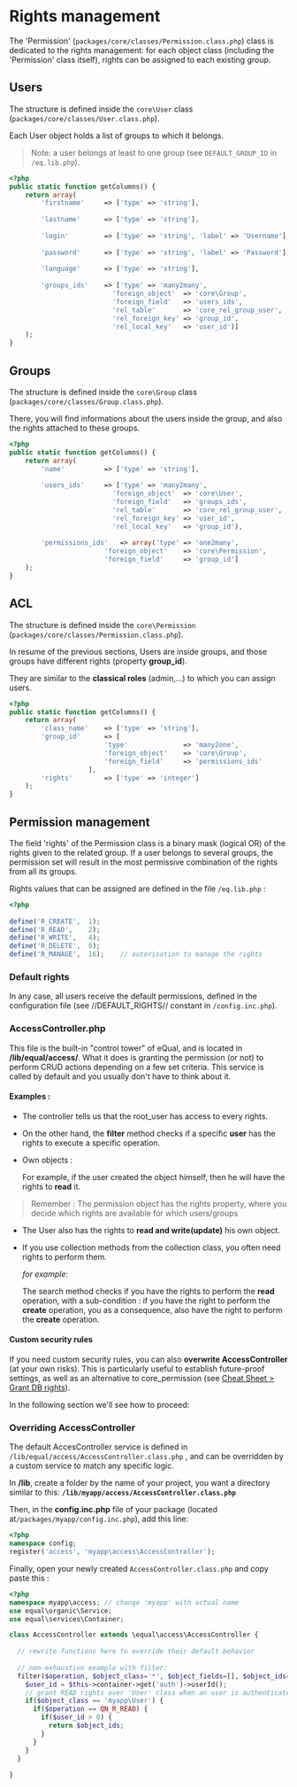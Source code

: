 # Rights management

The 'Permission' (`packages/core/classes/Permission.class.php`) class is dedicated to the rights management: for each object class (including the 'Permission' class itself), rights can be assigned to each existing group.

## Users 
The structure is defined inside the `core\User` class (`packages/core/classes/User.class.php`).

Each User object holds a list of groups to which it belongs.

> Note: a user belongs at least to one group (see `DEFAULT_GROUP_ID` in `/eq.lib.php`).

```php
<?php
public static function getColumns() {
	return array(
		'firstname'		=> ['type' => 'string'],
        
		'lastname'		=> ['type' => 'string'],
        
		'login'			=> ['type' => 'string', 'label' => 'Username'],
        
		'password'		=> ['type' => 'string', 'label' => 'Password'],
        
		'language'		=> ['type' => 'string'],
        
		'groups_ids'	=> ['type' => 'many2many', 
						  'foreign_object'	=> 'core\Group', 
						  'foreign_field'	=> 'users_ids', 
						  'rel_table'		=> 'core_rel_group_user', 
						  'rel_foreign_key'	=> 'group_id', 
						  'rel_local_key'	=> 'user_id')]
	);
}
```



## Groups

The structure is defined inside the `core\Group` class (`packages/core/classes/Group.class.php`).

There, you will find informations about the users inside the group, and also the rights attached to these groups. 

```php
<?php
public static function getColumns() {
	return array(
		'name'			=> ['type' => 'string'],
        
		'users_ids'		=> ['type' => 'many2many', 
						  'foreign_object'	=> 'core\User', 
						  'foreign_field'	=> 'groups_ids', 
						  'rel_table'		=> 'core_rel_group_user', 
						  'rel_foreign_key'	=> 'user_id', 
						  'rel_local_key'	=> 'group_id'),
                            
		'permissions_ids'	=> array('type' => 'one2many', 
						'foreign_object'	=> 'core\Permission', 
						'foreign_field'		=> 'group_id']
	);
}
```



## ACL 

The structure is defined inside the `core\Permission` (`packages/core/classes/Permission.class.php`).

In resume of the previous sections, Users are inside groups, and those groups have different rights (property **group_id**).

They are similar to the **classical roles** (admin,...) to which you can assign users.

```php
<?php
public static function getColumns() {
	return array(
		'class_name'	=> ['type' => 'string'],
		'group_id'		=> [
						'type'				=> 'many2one', 
						'foreign_object'	=> 'core\Group', 
						'foreign_field'		=> 'permissions_ids'
					],
		'rights'		=> ['type' => 'integer']
	);
}
```



## Permission management

The field 'rights' of the Permission class is a binary mask (logical OR) of the rights given to the related group.
If a user belongs to several groups, the permission set will result in the most permissive combination of the rights from all its groups.

Rights values that can be assigned are defined in the file `/eq.lib.php` :
```php
<?php
    
define('R_CREATE',	1);	
define('R_READ',	2);	
define('R_WRITE',	4);	
define('R_DELETE',	8); 	
define('R_MANAGE',	16); 	// autorisation to manage the rights 
```

### Default rights 
In any case, all users receive the default permissions, defined in the configuration file (see //DEFAULT_RIGHTS// constant in `/config.inc.php`).

### AccessController.php

This file is the built-in "control tower" of eQual, and is located in **/lib/equal/access/**. What it does is granting the permission (or not) to perform CRUD actions depending on a few set criteria. This service is called by default and you usually don't have to think about it.

#### Examples :

* The controller tells us that the root_user has access to every rights.

* On the other hand, the **filter** method checks if a specific **user** has the rights to execute a specific operation.

* Own objects :

  For example, if the user created the object himself, then he will have the rights to **read** it.

> Remember : The permission object has the rights property, where you decide which rights are available for which users/groups

* The User also has the rights to **read and write(update)** his own object.

* If you use collection methods from the collection class, you often need rights to perform them.

   *for example*:

   The search method checks if you have the rights to perform the **read** operation, with a sub-condition : if you have the right to perform the **create** operation, you as a consequence, also have the right to perform the **create** operation.  

  

#### Custom security rules

If you need custom security rules, you can also **overwrite AccessController** (at your own risks). This is particularly useful to establish future-proof settings, as well as an alternative to core_permission (see [Cheat Sheet > Grant DB rights](../howtos-and-examples/generic-cheat-sheet.md)).

In the following section we'll see how to proceed:

### Overriding AccessController

The default AccesController service is defined in  `/lib/equal/access/AccessController.class.php` , and can be overridden by a custom service to match any specific logic.



In **/lib**, create a folder by the name of your project, you want a directory similar to this: **`/lib/myapp/access/AccessController.class.php`**

Then, in the **config.inc.php** file of your package (located at`/packages/myapp/config.inc.php`), add this line:

```php
<?php
namespace config;
register('access', 'myapp\access\AccessController');
```

Finally, open your newly created `AccessController.class.php` and copy paste this :

```php
<?php
namespace myapp\access; // change 'myapp' with actual name
use equal\organic\Service;
use equal\services\Container;

class AccessController extends \equal\access\AccessController {
    
  // rewrite functions here to override their default behavior
    
  // non-exhaustive example with filter:
  filter($operation, $object_class='*', $object_fields=[], $object_ids=[]){
    $user_id = $this->container->get('auth')->userId();
    // grant READ rights over 'User' class when an user is authenticated (0 = guest_user)
    if($object_class == 'myapp\User') {
      if($operation == QN_R_READ) {
        if($user_id > 0) {
          return $object_ids;
        }    
      }
    }
  }
    
}
```

